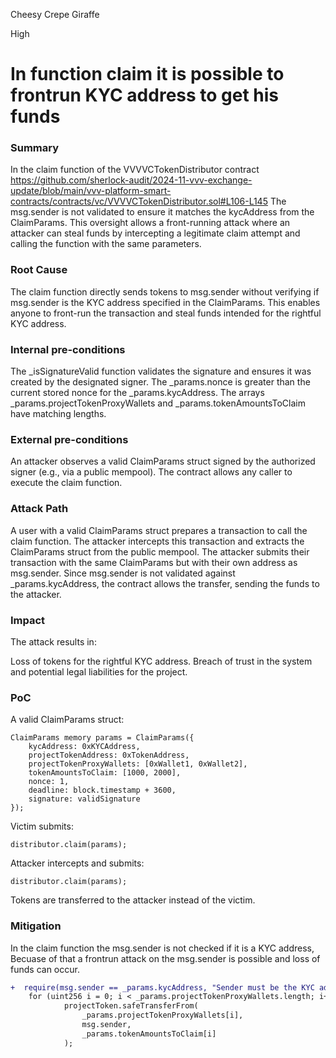 Cheesy Crepe Giraffe

High

# In function claim it is possible to frontrun KYC address to get his funds

### Summary

In the claim function of the VVVVCTokenDistributor contract https://github.com/sherlock-audit/2024-11-vvv-exchange-update/blob/main/vvv-platform-smart-contracts/contracts/vc/VVVVCTokenDistributor.sol#L106-L145
The msg.sender is not validated to ensure it matches the kycAddress from the ClaimParams. This oversight allows a front-running attack where an attacker can steal funds by intercepting a legitimate claim attempt and calling the function with the same parameters.

### Root Cause

The claim function directly sends tokens to msg.sender without verifying if msg.sender is the KYC address specified in the ClaimParams. This enables anyone to front-run the transaction and steal funds intended for the rightful KYC address.

### Internal pre-conditions

The _isSignatureValid function validates the signature and ensures it was created by the designated signer.
The _params.nonce is greater than the current stored nonce for the _params.kycAddress.
The arrays _params.projectTokenProxyWallets and _params.tokenAmountsToClaim have matching lengths.

### External pre-conditions

An attacker observes a valid ClaimParams struct signed by the authorized signer (e.g., via a public mempool).
The contract allows any caller to execute the claim function.

### Attack Path

A user with a valid ClaimParams struct prepares a transaction to call the claim function.
The attacker intercepts this transaction and extracts the ClaimParams struct from the public mempool.
The attacker submits their transaction with the same ClaimParams but with their own address as msg.sender.
Since msg.sender is not validated against _params.kycAddress, the contract allows the transfer, sending the funds to the attacker.

### Impact

The attack results in:

Loss of tokens for the rightful KYC address.
Breach of trust in the system and potential legal liabilities for the project.

### PoC

A valid ClaimParams struct:

```solidity
ClaimParams memory params = ClaimParams({
    kycAddress: 0xKYCAddress,
    projectTokenAddress: 0xTokenAddress,
    projectTokenProxyWallets: [0xWallet1, 0xWallet2],
    tokenAmountsToClaim: [1000, 2000],
    nonce: 1,
    deadline: block.timestamp + 3600,
    signature: validSignature
});
```
Victim submits:

```solidity
distributor.claim(params);
```
Attacker intercepts and submits:

```solidity
distributor.claim(params);
```
Tokens are transferred to the attacker instead of the victim.

### Mitigation

In the claim function the msg.sender is not checked if it is a KYC address, Becuase of that a frontrun attack on the msg.sender is possible and loss of funds can occur.
```diff
+  require(msg.sender == _params.kycAddress, "Sender must be the KYC address");
    for (uint256 i = 0; i < _params.projectTokenProxyWallets.length; i++) {
            projectToken.safeTransferFrom(
                _params.projectTokenProxyWallets[i],
                msg.sender,   
                _params.tokenAmountsToClaim[i]
            );
```